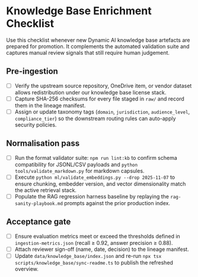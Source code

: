 # Knowledge Base Enrichment Checklist

Use this checklist whenever new Dynamic AI knowledge base artefacts are prepared
for promotion. It complements the automated validation suite and captures manual
review signals that still require human judgement.

## Pre-ingestion

- [ ] Verify the upstream source repository, OneDrive item, or vendor dataset
      allows redistribution under our knowledge base license stack.
- [ ] Capture SHA-256 checksums for every file staged in `raw/` and record them
      in the lineage manifest.
- [ ] Assign or update taxonomy tags (`domain`, `jurisdiction`,
      `audience_level`, `compliance_tier`) so the downstream routing rules can
      auto-apply security policies.

## Normalisation pass

- [ ] Run the format validator suite: `npm run lint:kb` to confirm schema
      compatibility for JSONL/CSV payloads and
      `python tools/validate_markdown.py` for markdown capsules.
- [ ] Execute `python ml/validate_embeddings.py --drop 2025-11-07` to ensure
      chunking, embedder version, and vector dimensionality match the active
      retrieval stack.
- [ ] Populate the RAG regression harness baseline by replaying the
      `rag-sanity-playbook.md` prompts against the prior production index.

## Acceptance gate

- [ ] Ensure evaluation metrics meet or exceed the thresholds defined in
      `ingestion-metrics.json` (recall ≥ 0.92, answer precision ≥ 0.88).
- [ ] Attach reviewer sign-off (name, date, decision) to the lineage manifest.
- [ ] Update `data/knowledge_base/index.json` and re-run
      `npx tsx scripts/knowledge_base/sync-readme.ts` to publish the refreshed
      overview.
